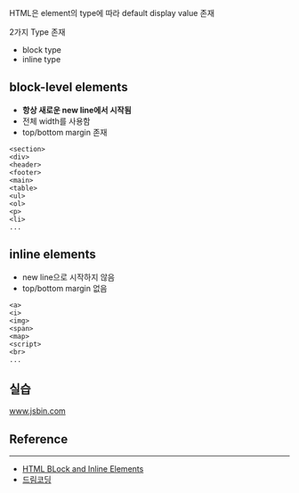 HTML은 element의 type에 따라 default display value 존재

2가지 Type 존재

- block type
- inline type

## block-level elements

- **항상 새로운 new line에서 시작됨**
- 전체 width를 사용함
- top/bottom margin 존재

```
<section>
<div>
<header>
<footer>
<main>
<table>
<ul>
<ol>
<p>
<li>
...
```

## inline elements

- new line으로 시작하지 않음
- top/bottom margin 없음

```
<a>
<i>
<img>
<span>
<map>
<script>
<br>
...
```

## 실습

www.jsbin.com

## Reference

---

- [HTML BLock and Inline Elements](https://www.w3schools.com/html/html_blocks.asp)
- [드림코딩](https://www.youtube.com/watch?v=OoA70D2TE0A&list=PLv2d7VI9OotQ1F92Jp9Ce7ovHEsuRQB3Y&index=6)
